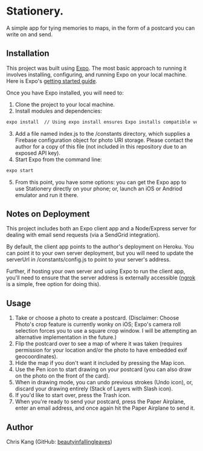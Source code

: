 # Stationery.

A simple app for tying memories to maps, in the form of a postcard you can write on and send.

## Installation

This project was built using [Expo](https://expo.io/). The most basic approach to running it involves installing, configuring, and running Expo on your local machine. Here is Expo's [getting started guide](https://expo.io/learn).

Once you have Expo installed, you will need to:

1. Clone the project to your local machine.
2. Install modules and dependencies:
```bash
expo install  // Using expo install ensures Expo installs compatible versions of dependencies
```
3. Add a file named index.js to the /constants directory, which supplies a Firebase configuration object for photo URI storage. Please contact the author for a copy of this file (not included in this repository due to an exposed API key).
4. Start Expo from the command line:
```bash
expo start
```
5. From this point, you have some options: you can get the Expo app to use Stationery directly on your phone; or, launch an iOS or Andriod emulator and run it there.

## Notes on Deployment

This project includes both an Expo client app and a Node/Express server for dealing with email send requests (via a SendGrid integration).

By default, the client app points to the author's deployment on Heroku. You can point it to your own server deployment, but you will need to update the serverUrl in /constants/config.js to point to your server's address.

Further, if hosting your own server and using Expo to run the client app, you'll need to ensure that the server address is externally accessible ([ngrok](https://ngrok.com/) is a simple, free option for doing this).

## Usage

1. Take or choose a photo to create a postcard. (Disclaimer: Choose Photo's crop feature is currently wonky on iOS; Expo's camera roll selection forces you to use a square crop window. I will be attempting an alternative implementation in the future.)
2. Flip the postcard over to see a map of where it was taken (requires permission for your location and/or the photo to have embedded exif geocoordinates).
3. Hide the map if you don't want it included by pressing the Map icon.
4. Use the Pen icon to start drawing on your postcard (you can also draw on the photo on the front of the card).
5. When in drawing mode, you can undo previous strokes (Undo icon), or, discard your drawing entirely (Stack of Layers with Slash icon).
6. If you'd like to start over, press the Trash icon.
7. When you're ready to send your postcard, press the Paper Airplane, enter an email address, and once again hit the Paper Airplane to send it.

## Author

Chris Kang (GitHub: [beautyinfallingleaves](https://github.com/beautyinfallingleaves))
